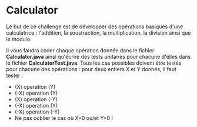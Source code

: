 # Calculator

Le but de ce challenge est de développer des opérations basiques d'une calculatrice : l'addition, la soustraction, 
la multiplication, la division ainsi que le modulo.

Il vous faudra coder chaque opération donnée dans le fichier **Calculator.java** ainsi qu'écrire des tests unitaires 
pour chacune d'elles dans le fichier **CalculatorTest.java**.
Tous les cas possibles doivent être testés pour chacune des opérations : pour deux entiers X et Y 
donnés, il faut tester : 
- (X) operation (Y)
- (-X) operation (Y)
- (X) operation (-Y)
- (-X) operation (Y)
- (-X) operation (-Y)
- Ne pas oublier le cas où X=0 ou/et Y=0 !
